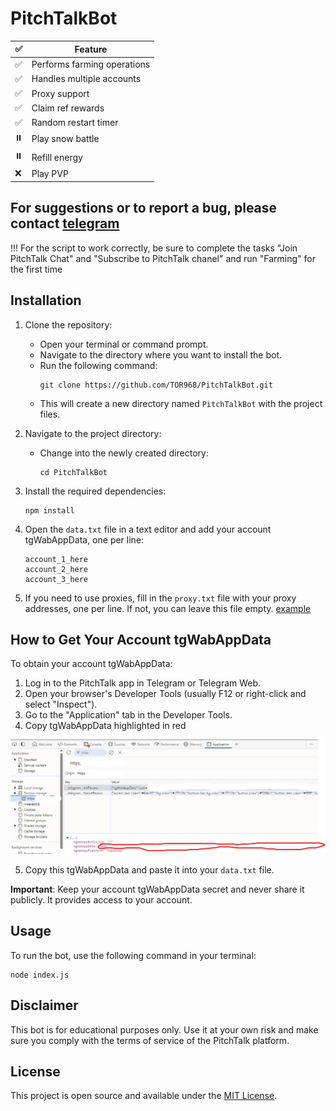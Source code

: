 # PitchTalkBot

| ✅  | Feature                     |
| --- | --------------------------- |
| ✅  | Performs farming operations |
| ✅  | Handles multiple accounts   |
| ✅  | Proxy support               |
| ✅  | Claim ref rewards           |
| ✅  | Random restart timer |
| ⏸️  | Play snow battle       |
| ⏸️  | Refill energy       |
| ❌  | Play PVP       |

## For suggestions or to report a bug, please contact [telegram](https://t.me/tor_dev)

 !!! For the script to work correctly, be sure to complete the tasks "Join PitchTalk Chat" and "Subscribe to PitchTalk chanel" and run "Farming" for the first time

## Installation

1. Clone the repository:

    - Open your terminal or command prompt.
    - Navigate to the directory where you want to install the bot.
    - Run the following command:
        ```
        git clone https://github.com/TOR968/PitchTalkBot.git
        ```
    - This will create a new directory named `PitchTalkBot` with the project files.

2. Navigate to the project directory:

    - Change into the newly created directory:
        ```
        cd PitchTalkBot
        ```

3. Install the required dependencies:

    ```
    npm install
    ```

4. Open the `data.txt` file in a text editor and add your account tgWabAppData, one per line:

    ```
    account_1_here
    account_2_here
    account_3_here
    ```

5. If you need to use proxies, fill in the `proxy.txt` file with your proxy addresses, one per line. If not, you can leave this file empty. [example](proxy-example.txt)

## How to Get Your Account tgWabAppData

To obtain your account tgWabAppData:

1. Log in to the PitchTalk app in Telegram or Telegram Web.
2. Open your browser's Developer Tools (usually F12 or right-click and select "Inspect").
3. Go to the "Application" tab in the Developer Tools.
4. Copy tgWabAppData highlighted in red 

![img](image.png)

5. Copy this tgWabAppData and paste it into your `data.txt` file.

**Important**: Keep your account tgWabAppData secret and never share it publicly. It provides access to your account.

## Usage

To run the bot, use the following command in your terminal:

```
node index.js
```

## Disclaimer

This bot is for educational purposes only. Use it at your own risk and make sure you comply with the terms of service of the PitchTalk platform.

## License

This project is open source and available under the [MIT License](LICENSE).
